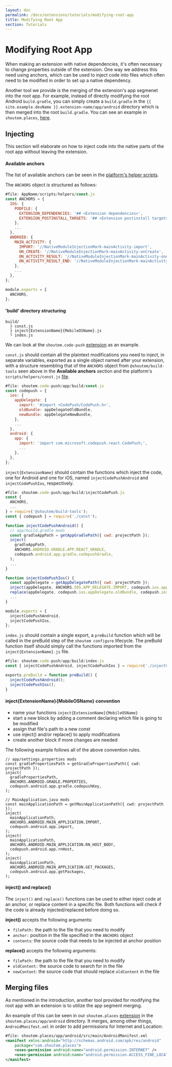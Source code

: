 ```yaml
---
layout: doc
permalink: /docs/extensions/tutorials/modifying-root-app
title: Modifying Root App
section: Tutorials
---
```


# Modifying Root App

When making an extension with native dependencies, it's often necessary to change properties outside of the extension. One way we address this need using anchors, which can be used to inject code into files which often need to be modified in order to set up a native dependency.

Another tool we provide is the merging of the extension's app segmenet into the root app. For example, instead of directly modifying the root Android `build.gradle`, you can simply create a `build.gradle` in  the `{{ site.example.devName }}.extension-name/app/android` directory which is then merged into the root `build.gradle`. You can see an example in `shoutem.places`, [here](https://github.com/shoutem/extensions/tree/master/shoutem.places/app/android).

## Injecting

This section will elaborate on how to inject code into the native parts of the root app without leaving the extension.

#### Available anchors

The list of available anchors can be seen in the [platform's helper scripts](https://github.com/shoutem/platform/blob/develop/scripts/helpers/const.js).

The `ANCHORS` object is structured as follows:

```JavaScript
#file: AppName/scripts/helpers/const.js
const ANCHORS = {
  IOS: {
    PODFILE: {
      EXTENSION_DEPENDENCIES: '## <Extension dependencies>',
      EXTENSION_POSTINSTALL_TARGETS: '## <Extension postinstall targets>',
    },
    ...
  },
  ANDROID: {
    MAIN_ACTIVITY: {
      IMPORT: '//NativeModuleInjectionMark-mainActivity-import',
      ON_CREATE: '//NativeModuleInjectionMark-mainActivity-onCreate',
      ON_ACTIVITY_RESULT: '//NativeModuleInjectionMark-mainActivity-onActivityResult',
      ON_ACTIVITY_RESULT_END: '//NativeModuleInjectionMark-mainActivity-onActivityResult-end',
    },
    ...
  },
};

module.exports = {
  ANCHORS,
};
```

#### 'build' directory structuring

```
build/
  ├ const.js
  ├ inject{ExtensionName}{MobileOSName}.js
  └ index.js
```

We can look at the `shoutem.code-push` [extension](https://github.com/shoutem/extensions/tree/master/shoutem.code-push/app/build) as an example.

`const.js` should contain all the plaintext modifications you need to inject, in separate variables, exported as a single object named after your extension, with a structure resembling that of the `ANCHORS` object from `@shoutem/build-tools` seen above in the **Available anchors** section and the platform's `scripts/helpers/const.js` [file](https://github.com/shoutem/platform/blob/develop/scripts/helpers/const.js).

```JavaScript
#file: shoutem.code-push/app/build/const.js
const codepush = {
  ios: {
    appDelegate: {
      import: '#import <CodePush/CodePush.h>',
      oldBundle: appDelegateOldBundle,
      newBundle: appDelegateNewBundle,
    },
    ...
  },
  android: {
    app: {
      import: 'import com.microsoft.codepush.react.CodePush;',
      ...
    },
  },
};
```

`inject{ExtensionName}` should contain the functions which inject the code, one for Android and one for iOS, named `injectCodePushAndroid` and `injectCodePushIos`, respectively.

```JavaScript
#file: shoutem.code-push/app/build/injectCodePush.js
const {
  ANCHORS,
  ...
} = require('@shoutem/build-tools');
const { codepush } = require('./const');

function injectCodePushAndroid() {
  // app/build.gradle mods
  const gradleAppPath = getAppGradlePath({ cwd: projectPath });
  inject(
    gradleAppPath,
    ANCHORS.ANDROID.GRADLE.APP.REACT_GRADLE,
    codepush.android.app.gradle.codepushGradle,
  );
  ...
}

function injectCodePushIos() {
  const appDelegate = getAppDelegatePath({ cwd: projectPath });
  inject(appDelegate, ANCHORS.IOS.APP_DELEGATE.IMPORT, codepush.ios.appDelegate.import);
  replace(appDelegate, codepush.ios.appDelegate.oldBundle, codepush.ios.appDelegate.newBundle);
  ...
}

module.exports = {
  injectCodePushAndroid,
  injectCodePushIos,
};
```

`index.js` should contain a single export, a `preBuild` function which will be called in the preBuild step of the `shoutem configure` lifecycle. The preBuild function itself should simply call the functions imported from the `inject{ExtensionName}.js` file.

```JavaScript
#file: shoutem.code-push/app/build/index.js
const { injectCodePushAndroid, injectCodePushIos } = require('./injectCodePush');

exports.preBuild = function preBuild() {
  injectCodePushAndroid();
  injectCodePushIos();
}
```

#### inject{ExtensionName}{MobileOSName} convention

- name your functions `inject{ExtensionName}{MobileOSName}`
- start a new block by adding a comment declaring which file is going to be modified
- assign that file's path to a new const
- use inject() and/or replace() to apply modifications
- create another block if more changes are needed

The following example follows all of the above convention rules.

```JavScript
// app/settings.properties mods
const gradlePropertiesPath = getGradlePropertiesPath({ cwd: projectPath });
inject(
  gradlePropertiesPath,
  ANCHORS.ANDROID.GRADLE.PROPERTIES,
  codepush.android.app.gradle.codepushKey,
);

// MainApplication.java mods
const mainApplicationPath = getMainApplicationPath({ cwd: projectPath });
inject(
  mainApplicationPath,
  ANCHORS.ANDROID.MAIN_APPLICATION.IMPORT,
  codepush.android.app.import,
);
inject(
  mainApplicationPath,
  ANCHORS.ANDROID.MAIN_APPLICATION.RN_HOST_BODY,
  codepush.android.app.rnHost,
);
inject(
  mainApplicationPath,
  ANCHORS.ANDROID.MAIN_APPLICATION.GET_PACKAGES,
  codepush.android.app.getPackages,
);
```

#### inject() and replace()

The `inject()` and `replace()` functions can be used to either inject code at an anchor, or replace content in a specific file. Both functions will check if the code is already injected/replaced before doing so.

**inject()** accepts the following arguments:

- `filePath:` the path to the file that you need to modify
- `anchor:` position in the file specified in the `ANCHORS` object
- `contents`: the source code that needs to be injected at anchor position

**replace()** accepts the following arguments:

- `filePath:` the path to the file that you need to modify
- `oldContent:` the source code to search for in the file
- `newContent`: the source code that should replace `oldContent` in the file


## Merging files

As mentioned in the introduction, another tool provided for modifying the root app with an extension is to utilize the app segment merging.

An example of this can be seen in our `shoutem.places` [extension](https://github.com/shoutem/extensions/tree/master/shoutem.places/app/android) in the `shoutem.places/app/android` directory. It merges, among other things, `AndroidManifest.xml` in order to add permissions for Internet and Location:

```XML
#file: shoutem.places/app/android/src/main/AndroidManifest.xml
<manifest xmlns:android="http://schemas.android.com/apk/res/android"
    package="com.shoutem.places">
    <uses-permission android:name="android.permission.INTERNET" />
    <uses-permission android:name="android.permission.ACCESS_FINE_LOCATION"/>
</manifest>
```
